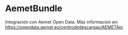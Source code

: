 # AemetBundle

Integración con Aemet Open Data. Más informacion en: https://opendata.aemet.es/centrodedescargas/AEMETApi
